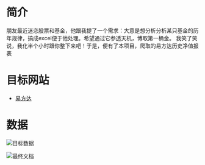 # 简介
朋友最近迷恋股票和基金，他跟我提了一个需求：大意是想分析分析某只基金的历年规律，搞成excel便于他处理。希望通过它参透天机，博取第一桶金。
我笑了笑说，我化半个小时跟你整下来吧！于是，便有了本项目，爬取的易方达历史净值报表

# 目标网站
- [易方达](https://fund.eastmoney.com/)

# 数据
![目标数据](https://github.com/wltos/project/blob/feature/eastmoney/assets/20200506_01.jpg?raw=true)

![最终文档](https://github.com/wltos/project/blob/feature/eastmoney/assets/20200506_02.jpg?raw=true)
